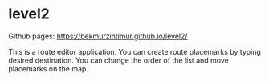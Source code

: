 # level2

Github pages: https://bekmurzintimur.github.io/level2/

This is a route editor application.
You can create route placemarks by typing desired destination.
You can change the order of the list and move placemarks on the map.
